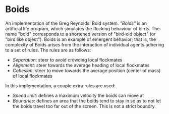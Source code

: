 # Boids
An implementation of the Greg Reynolds' Boid system. _"Boids"_ is an artificial life program, which simulates the flocking behaviour of birds. The name "boid" corresponds to a shortened version of "bird-oid object" (or "bird like object"). Boids is an example of emergent behavior; that is, the complexity of Boids arises from the interaction of individual agents adhering to a set of rules. The rules are as follows:
- *Separation*: steer to avoid crowding local flockmates
- *Alignment*: steer towards the average heading of local flockmates
- *Cohesion*: steer to move towards the average position (center of mass) of local flockmates

In this implementation, a couple extra rules are used:
- *Speed limit*: defines a maximum velocity the boids can move at
- *Boundries*: defines an area that the boids tend to stay in so as to not let the boids travel too far out of the screen. This is not a strict boundry.

